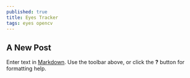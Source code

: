 ```yaml
---
published: true
title: Eyes Tracker
tags: eyes opencv
---
```

## A New Post

Enter text in [Markdown](http://daringfireball.net/projects/markdown/). Use the toolbar above, or click the **?** button for formatting help.
